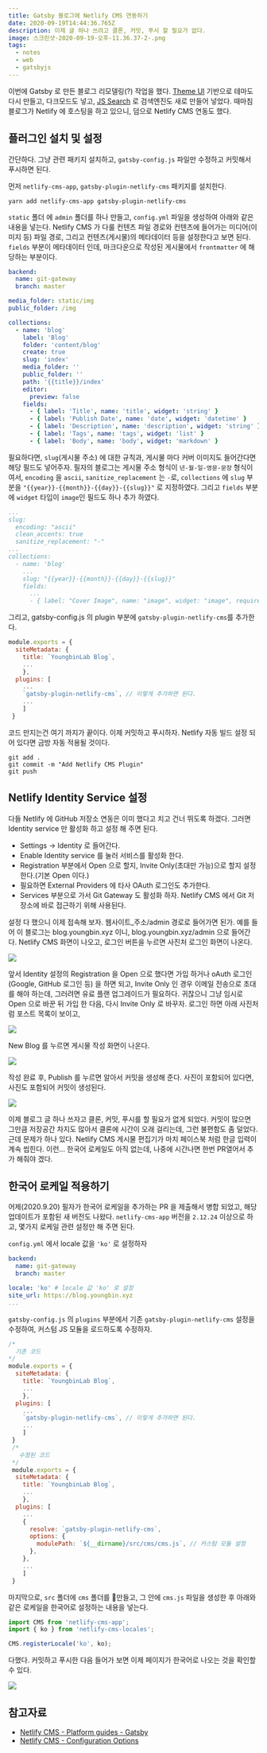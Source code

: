 ```yaml
---
title: Gatsby 블로그에 Netlify CMS 연동하기
date: 2020-09-19T14:44:36.765Z
description: 이제 글 하나 쓰려고 클론, 커밋, 푸시 할 필요가 없다.
image: 스크린샷-2020-09-19-오후-11.36.37-2-.png
tags:
  - notes
  - web
  - gatsbyjs
---
```

이번에 Gatsby 로 만든 블로그 리모델링(?) 작업을 했다. [Theme UI](https://theme-ui.com/) 기반으로 테마도 다시 만들고, 다크모드도 넣고, [JS Search](https://github.com/bvaughn/js-search) 로 검색엔진도 새로 만들어 넣었다. 때마침 블로그가 Netlify 에 호스팅을 하고 있으니, 덤으로 Netlify CMS 연동도 했다.

## 플러그인 설치 및 설정

간단하다. 그냥 관련 패키지 설치하고, `gatsby-config.js` 파일만 수정하고 커밋해서 푸시하면 된다.

먼저 `netlify-cms-app`, `gatsby-plugin-netlify-cms` 패키지를 설치한다.

```shell
yarn add netlify-cms-app gatsby-plugin-netlify-cms
```

`static` 폴더 에 `admin` 폴더를 하나 만들고, `config.yml` 파일을 생성하여 아래와 같은 내용을 넣는다. Netlify CMS 가 다룰  컨텐츠 파일 경로와 컨텐츠에 들어가는 미디어(이미지 등) 파일 경로, 그리고 컨텐츠(게시물)의 메타데이터 등을 설정한다고 보면 된다. `fields` 부분이 메타데이터 인데, 마크다운으로 작성된 게시물에서 `frontmatter` 에 해당하는 부분이다.

```yaml
backend:
  name: git-gateway
  branch: master

media_folder: static/img
public_folder: /img

collections:
  - name: 'blog'
    label: 'Blog'
    folder: 'content/blog'
    create: true
    slug: 'index'
    media_folder: ''
    public_folder: ''
    path: '{{title}}/index'
    editor:
      preview: false
    fields:
      - { label: 'Title', name: 'title', widget: 'string' }
      - { label: 'Publish Date', name: 'date', widget: 'datetime' }
      - { label: 'Description', name: 'description', widget: 'string' }
      - { label: 'Tags', name: 'tags', widget: 'list' }
      - { label: 'Body', name: 'body', widget: 'markdown' }
```

필요하다면, `slug`(게시물 주소) 에 대한 규칙과, 게시물 마다 커버 이미지도 들어간다면 해당 필드도 넣어주자.
필자의 블로그는 게시물 주소 형식이 `년-월-일-영문-문장` 형식이여서, `encoding` 을 `ascii`, `sanitize_replacement` 는 `-`로, `collections` 에 `slug` 부분을 `"{{year}}-{{month}}-{{day}}-{{slug}}"` 로 지정하였다.
그리고 `fields` 부분에 `widget` 타입이 `image`인 필드도 하나 추가 하였다.

```yaml
...
slug:
  encoding: "ascii"
  clean_accents: true
  sanitize_replacement: "-"
...
collections:
  - name: 'blog'
    ...
    slug: "{{year}}-{{month}}-{{day}}-{{slug}}"
    fields:
      ...
      - { label: "Cover Image", name: "image", widget: "image", required: false }
```

그리고, gatsby-config.js 의 plugin 부분에 `gatsby-plugin-netlify-cms`를 추가한다.

```javascript
module.exports = {
  siteMetadata: {
    title: `YoungbinLab Blog`,
    ...
    },
  plugins: [
    ...
    `gatsby-plugin-netlify-cms`, // 이렇게 추가하면 된다.
    ...
    ]
 }
```

코드 만지는건 여기 까지가 끝이다. 이제 커밋하고 푸시하자. Netlify 자동 빌드 설정 되어 있다면 금방 자동 적용될 것이다.

```shell
git add .
git commit -m "Add Netlify CMS Plugin"
git push
```

## Netlify Identity Service 설정

다들 Netlify 에 GitHub 저장소 연동은 이미 했다고 치고 건너 뛰도록 하겠다. 그러면 Identity service 만 활성화 하고 설정 해 주면 된다.

* Settings -> Identity 로 들어간다.
* Enable Identity service 를 눌러 서비스를 활성화 한다.
* Registration 부분에서 Open 으로 할지, Invite Only(초대만 가능)으로 할지 설정한다.(기본 Open 이다.)
* 필요하면 External Providers 에 타사 OAuth 로그인도 추가한다.
* Services 부분으로 가서 Git Gateway 도 활성화 하자. Netlify CMS 에서 Git 저장소에 바로 접근하기 위해 사용된다.

설정 다 했으니 이제 접속해 보자. 웹사이트_주소/admin 경로로 들어가면 된가. 예를 들어 이 블로그는 blog.youngbin.xyz 이니, blog.youngbin.xyz/admin 으로 들어간다. Netlify CMS 화면이 나오고, 로그인 버튼을 누르면 사진처 로그인 화면이 나온다.

![](스크린샷-2020-09-19-오후-11.37.04-2-.png)

앞서 Identity 설정의 Registration 을 Open 으로 했다면 가입 하거나 oAuth 로그인(Google, GitHub 로그인 등) 을 하면 되고, Invite Only 인 경우 이메일 전송으로 초대를 해야 하는데, 그러려면 유료 플랜 업그레이드가 필요하다. 귀찮으니 그냥 임시로 Open 으로 바꾼 뒤 가입 한 다음, 다시 Invite Only 로 바꾸자. 로그인 하면 아래 사진처럼 포스트 목록이 보이고,

![](스크린샷-2020-09-19-오후-11.36.18-2-.png)

New Blog 를 누르면 게시물 작성 화면이 나온다.

![](스크린샷-2020-09-19-오후-11.36.37-2-.png)

작성 완료 후, Publish 를 누르면 알아서 커밋을 생성해 준다. 사진이 포함되어 있다면, 사진도 포함되어 커밋이 생성된다.

![](스크린샷-2020-09-19-오후-11.37.04-2-.png)

이제 블로그 글 하나 쓰자고 클론, 커밋, 푸시를 할 필요가 없게 되었다. 커밋이 많으면 그만큼 저장공간 차지도 많아서 클론에 시간이 오래 걸리는데, 그런 불편함도 좀 덜었다. 근데 문제가 하나 있다. Netlify CMS 게시물 편집기가 마치 페이스북 처럼 한글 입력이 계속 씹힌다. 이런... 한국어 로케일도 아직 없는데, 나중에 시간나면 한번 PR열어서 추가 해줘야 겠다.

## 한국어 로케일 적용하기

어제(2020.9.20) 필자가 한국어 로케일을 추가하는 PR 을 제출해서 병합 되었고, 해당 업데이트가 포함된 새 버전도 나왔다. `netlify-cms-app` 버전을 `2.12.24` 이상으로 하고, 몇가지 로케일 관련 설정만 해 주면 된다.

`config.yml` 에서 locale 값을 `'ko'` 로 설정하자

```yaml
backend:
  name: git-gateway
  branch: master

locale: 'ko' # locale 값 'ko' 로 설정
site_url: https://blog.youngbin.xyz
...
```

`gatsby-config.js` 의 `plugins` 부분에서 기존 `gatsby-plugin-netlify-cms` 설정을 수정하여, 커스텀 JS 모듈을 로드하도록 수정하자.

```javascript
/* 
  기존 코드
*/
module.exports = {
  siteMetadata: {
    title: `YoungbinLab Blog`,
    ...
    },
  plugins: [
    ...
    `gatsby-plugin-netlify-cms`, // 이렇게 추가하면 된다.
    ...
    ]
 }
 /* 
   수정된 코드
 */
 module.exports = {
  siteMetadata: {
    title: `YoungbinLab Blog`,
    ...
    },
  plugins: [
    ...
    {
      resolve: `gatsby-plugin-netlify-cms`,
      options: {
        modulePath: `${__dirname}/src/cms/cms.js`, // 커스텀 모듈 설정
      },
    }, 
    ...
    ]
 }
```

마지막으로, `src` 폴더에 `cms` 폴더를 만들고, 그 안에 `cms.js` 파일을 생성한 후 아래와 같은 로케일을 한국어로 설정하는 내용을 넣는다.

```javascript
import CMS from 'netlify-cms-app';
import { ko } from 'netlify-cms-locales';

CMS.registerLocale('ko', ko);
```

다했다. 커밋하고 푸시한 다음 들어가 보면 이제 페이지가 한국어로 나오는 것을 확인할 수 있다.

![](2020-09-21-9.05.43.png)

## 참고자료

* [Netlify CMS - Platform guides - Gatsby](https://www.netlifycms.org/docs/gatsby/)
* [Netlify CMS - Configuration Options](https://www.netlifycms.org/docs/configuration-options)